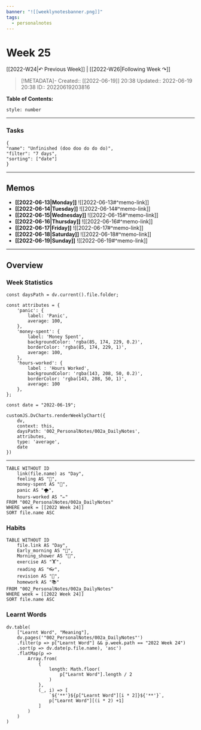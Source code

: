 ```yaml
---
banner: "![[weeklynotesbanner.png]]"
tags:
  - personalnotes
---
```

# Week 25

[[2022-W24|↶ Previous Week]] | [[2022-W26|Following Week ↷]]

> [!METADATA]-
> Created:: [[2022-06-19]] 20:38
> Updated:: 2022-06-19 20:38
> ID:: 20220619203816

**Table of Contents:**
```toc
style: number
```
___
### Tasks
```todoist
{
"name": "Unfinished (doo doo do do do)",
"filter": "7 days",
"sorting": ["date"]
}
```
---
## Memos
- **[[2022-06-13|Monday]]**
	![[2022-06-13#^memo-link]]
- **[[2022-06-14|Tuesday]]**
	![[2022-06-14#^memo-link]]
- **[[2022-06-15|Wednesday]]**
	![[2022-06-15#^memo-link]]
- **[[2022-06-16|Thursday]]**
	![[2022-06-16#^memo-link]]
- **[[2022-06-17|Friday]]**
	![[2022-06-17#^memo-link]]
- **[[2022-06-18|Saturday]]**
	![[2022-06-18#^memo-link]]
- **[[2022-06-19|Sunday]]**
	![[2022-06-19#^memo-link]]
---
## Overview
### Week Statistics
```dataviewjs
const daysPath = dv.current().file.folder;

const attributes = {
	'panic': {
		label: 'Panic',
		average: 100,
	},
	'money-spent': {
		label: 'Money Spent',
		backgroundColor: 'rgba(85, 174, 229, 0.2)',
		borderColor: 'rgba(85, 174, 229, 1)',
		average: 100,
	},
	'hours-worked': {
		label : 'Hours Worked',
		backgroundColor: 'rgba(143, 208, 50, 0.2)',
		borderColor: 'rgba(143, 208, 50, 1)',
		average: 100
	},
};

const date = "2022-06-19";

customJS.DvCharts.renderWeeklyChart({
	dv,
	context: this,
	daysPath: '002_PersonalNotes/002a_DailyNotes',
	attributes,
	type: 'average',
	date
})
```
---
```dataview
TABLE WITHOUT ID
	link(file.name) as "Day",
	feeling AS "💭",
	money-spent AS "💸",
	panic AS "🌪️",
	hours-worked AS "✏️"
FROM "002_PersonalNotes/002a_DailyNotes"
WHERE week = [[2022 Week 24]]
SORT file.name ASC
```
### Habits
```dataview
TABLE WITHOUT ID
	file.link AS "Day",
	Early_morning AS "🌅",
	Morning_shower AS "🚿",
	exercise AS "🏋️",
	reading AS "👓",
	revision AS "🔁",
	homework AS "📚"
FROM "002_PersonalNotes/002a_DailyNotes"
WHERE week = [[2022 Week 24]]
SORT file.name ASC
```
### Learnt Words
```dataviewjs
dv.table(
	["Learnt Word", "Meaning"],
	dv.pages('"002_PersonalNotes/002a_DailyNotes"')
	.filter(p => p["Learnt Word"] && p.week.path == "2022 Week 24")
	.sort(p => dv.date(p.file.name), 'asc')
	.flatMap(p =>
		Array.from(
			{
				length: Math.floor(
					p["Learnt Word"].length / 2
				)
			},
			(_, i) => [
				`${'**'}${p["Learnt Word"][i * 2]}${'**'}`,
				p["Learnt Word"][(i * 2) +1]
			]
		)
	)
)
```



